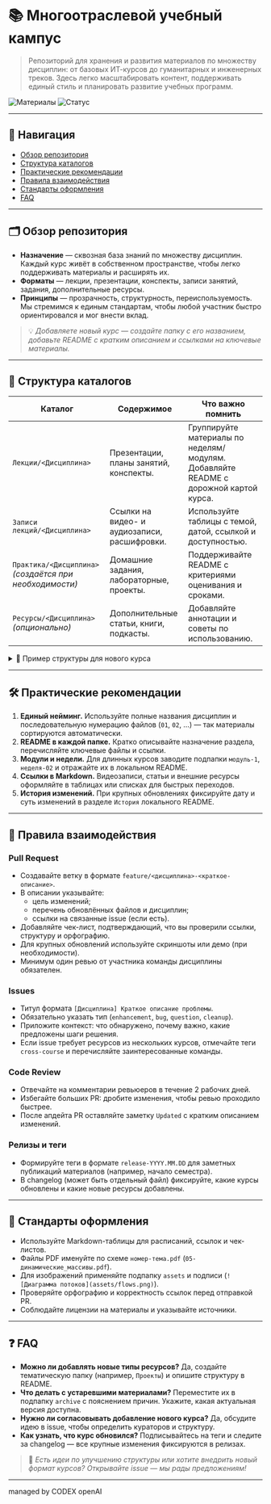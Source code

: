 # 📚 Многоотраслевой учебный кампус

> Репозиторий для хранения и развития материалов по множеству дисциплин: от базовых ИТ-курсов до гуманитарных и инженерных треков.
> Здесь легко масштабировать контент, поддерживать единый стиль и планировать развитие учебных программ.

![Материалы](https://img.shields.io/badge/Материалы-много%20дисциплин-4caf50?style=flat-square)
![Статус](https://img.shields.io/badge/Статус-активное%20развитие-1e88e5?style=flat-square)

---

## 🔎 Навигация
- [Обзор репозитория](#-обзор-репозитория)
- [Структура каталогов](#-структура-каталогов)
- [Практические рекомендации](#-практические-рекомендации)
- [Правила взаимодействия](#-правила-взаимодействия)
- [Стандарты оформления](#-стандарты-оформления)
- [FAQ](#-faq)

---

## 🗂 Обзор репозитория
- **Назначение** — сквозная база знаний по множеству дисциплин. Каждый курс живёт в собственном пространстве, чтобы легко поддерживать материалы и расширять их.
- **Форматы** — лекции, презентации, конспекты, записи занятий, задания, дополнительные ресурсы.
- **Принципы** — прозрачность, структурность, переиспользуемость. Мы стремимся к единым стандартам, чтобы любой участник быстро ориентировался и мог внести вклад.

> 💡 *Добавляете новый курс — создайте папку с его названием, добавьте README с кратким описанием и ссылками на ключевые материалы.*

---

## 🧭 Структура каталогов
| Каталог | Содержимое | Что важно помнить |
| --- | --- | --- |
| `Лекции/<Дисциплина>` | Презентации, планы занятий, конспекты. | Группируйте материалы по неделям/модулям. Добавляйте README с дорожной картой курса. |
| `Записи лекций/<Дисциплина>` | Ссылки на видео- и аудиозаписи, расшифровки. | Используйте таблицы с темой, датой, ссылкой и доступностью. |
| `Практика/<Дисциплина>` *(создаётся при необходимости)* | Домашние задания, лабораторные, проекты. | Поддерживайте README с критериями оценивания и сроками. |
| `Ресурсы/<Дисциплина>` *(опционально)* | Дополнительные статьи, книги, подкасты. | Добавляйте аннотации и советы по использованию. |

<details>
<summary>🧱 Пример структуры для нового курса</summary>

```
Лекции/Математический анализ/
├─ README.md
├─ 01-введение.pdf
├─ 02-пределы.pdf
└─ 03-производные.pdf
Записи лекций/Математический анализ/
└─ README.md
Практика/Математический анализ/
├─ README.md
└─ лабораторные/
   ├─ lab01.md
   └─ lab02.md
```
</details>

---

## 🛠 Практические рекомендации
1. **Единый нейминг.** Используйте полные названия дисциплин и последовательную нумерацию файлов (`01`, `02`, …) — так материалы сортируются автоматически.
2. **README в каждой папке.** Кратко описывайте назначение раздела, перечисляйте ключевые файлы и ссылки.
3. **Модули и недели.** Для длинных курсов заводите подпапки `модуль-1`, `неделя-02` и отражайте их в локальном README.
4. **Ссылки в Markdown.** Видеозаписи, статьи и внешние ресурсы оформляйте в таблицах или списках для быстрых переходов.
5. **История изменений.** При крупных обновлениях фиксируйте дату и суть изменений в разделе `История` локального README.

---

## 🤝 Правила взаимодействия

### Pull Request
- Создавайте ветку в формате `feature/<дисциплина>-<краткое-описание>`.
- В описании указывайте:
  - цель изменений;
  - перечень обновлённых файлов и дисциплин;
  - ссылки на связанные issue (если есть).
- Добавляйте чек-лист, подтверждающий, что вы проверили ссылки, структуру и орфографию.
- Для крупных обновлений используйте скриншоты или демо (при необходимости).
- Минимум один ревью от участника команды дисциплины обязателен.

### Issues
- Титул формата `[Дисциплина] Краткое описание проблемы`.
- Обязательно указать тип (`enhancement`, `bug`, `question`, `cleanup`).
- Приложите контекст: что обнаружено, почему важно, какие предложены шаги решения.
- Если issue требует ресурсов из нескольких курсов, отмечайте теги `cross-course` и перечисляйте заинтересованные команды.

### Code Review
- Отвечайте на комментарии ревьюеров в течение 2 рабочих дней.
- Избегайте больших PR: дробите изменения, чтобы ревью проходило быстрее.
- После апдейта PR оставляйте заметку `Updated` с кратким описанием изменений.

### Релизы и теги
- Формируйте теги в формате `release-YYYY.MM.DD` для заметных публикаций материалов (например, начало семестра).
- В changelog (может быть отдельный файл) фиксируйте, какие курсы обновлены и какие новые ресурсы добавлены.

---

## 🧾 Стандарты оформления
- Используйте Markdown-таблицы для расписаний, ссылок и чек-листов.
- Файлы PDF именуйте по схеме `номер-тема.pdf` (`05-динамические_массивы.pdf`).
- Для изображений применяйте подпапку `assets` и подписи (`![Диаграмма потоков](assets/flows.png)`).
- Проверяйте орфографию и корректность ссылок перед отправкой PR.
- Соблюдайте лицензии на материалы и указывайте источники.

---

## ❓ FAQ
- **Можно ли добавлять новые типы ресурсов?** Да, создайте тематическую папку (например, `Проекты`) и опишите структуру в README.
- **Что делать с устаревшими материалами?** Переместите их в подпапку `archive` с пояснением причин. Укажите, какая актуальная версия доступна.
- **Нужно ли согласовывать добавление нового курса?** Да, обсудите идею в issue, чтобы определить кураторов и структуру.
- **Как узнать, что курс обновился?** Подписывайтесь на теги и следите за changelog — все крупные изменения фиксируются в релизах.

> 🧭 *Есть идеи по улучшению структуры или хотите внедрить новый формат курсов? Открывайте issue — мы рады предложениям!*

---

managed by CODEX openAI
